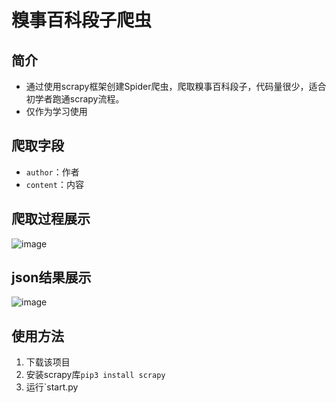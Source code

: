 # 糗事百科段子爬虫
## 简介
- 通过使用scrapy框架创建Spider爬虫，爬取糗事百科段子，代码量很少，适合初学者跑通scrapy流程。
- 仅作为学习使用
## 爬取字段
- `author`：作者
- `content`：内容
## 爬取过程展示
![image](https://github.com/guli732/Tencent_applet_tutorial_spider/blob/master/img/tencent_app_spider.png)
## json结果展示
![image](https://github.com/guli732/Tencent_applet_tutorial_spider/blob/master/img/tencent_app_spider.png)
## 使用方法
1. 下载该项目
2. 安装scrapy库`pip3 install scrapy`
3. 运行`start.py